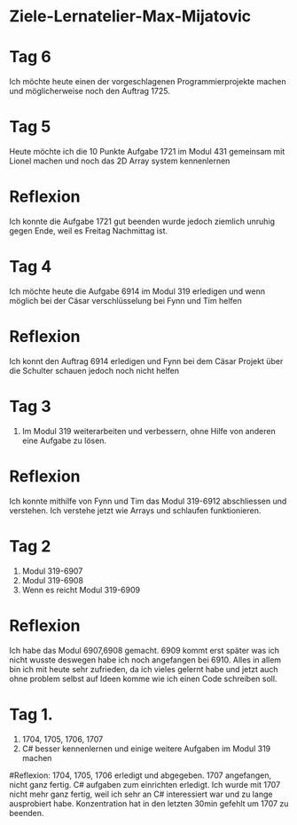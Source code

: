 # Ziele-Lernatelier-Max-Mijatovic
# Tag 6
Ich möchte heute einen der vorgeschlagenen Programmierprojekte machen und möglicherweise noch den Auftrag 1725.

# Tag 5
Heute möchte ich die 10 Punkte Aufgabe 1721 im Modul 431 gemeinsam mit Lionel machen und noch das 2D Array system kennenlernen 

# Reflexion
Ich konnte die Aufgabe 1721 gut beenden wurde jedoch ziemlich unruhig gegen Ende, weil es Freitag Nachmittag ist.

# Tag 4
Ich möchte heute die Aufgabe 6914 im Modul 319 erledigen und wenn möglich bei der Cäsar verschlüsselung bei Fynn und Tim helfen

# Reflexion
Ich konnt den Auftrag 6914 erledigen und Fynn bei dem Cäsar Projekt über die Schulter schauen jedoch noch nicht helfen

# Tag 3
1. Im Modul 319 weiterarbeiten und verbessern, ohne Hilfe von anderen eine Aufgabe zu lösen.

# Reflexion
Ich konnte mithilfe von Fynn und Tim das Modul 319-6912 abschliessen und verstehen. Ich verstehe jetzt wie Arrays und schlaufen funktionieren.

# Tag 2
1. Modul 319-6907
2. Modul 319-6908
3. Wenn es reicht Modul 319-6909

# Reflexion
Ich habe das Modul 6907,6908 gemacht. 6909 kommt erst später was ich nicht wusste deswegen habe ich noch angefangen bei 6910.
Alles in allem bin ich mit heute sehr zufrieden, da ich vieles gelernt habe und jetzt auch ohne problem selbst auf Ideen komme wie ich einen Code schreiben soll. 


# Tag 1.
1. 1704, 1705, 1706, 1707
2. C# besser kennenlernen und einige weitere Aufgaben im Modul 319 machen

#Reflexion:
1704, 1705, 1706 erledigt und abgegeben. 1707 angefangen, nicht ganz fertig.
C# aufgaben zum einrichten erledigt.
Ich wurde mit 1707 nicht mehr ganz fertig, weil ich sehr an C# interessiert war und zu lange ausprobiert habe.
Konzentration hat in den letzten 30min gefehlt um 1707 zu beenden.
